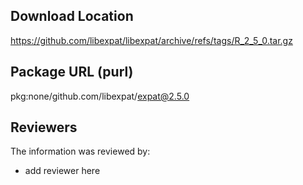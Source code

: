 ## Download Location

https://github.com/libexpat/libexpat/archive/refs/tags/R_2_5_0.tar.gz

## Package URL (purl)

pkg:none/github.com/libexpat/expat@2.5.0

## Reviewers

The information was reviewed by:

* add reviewer here
